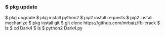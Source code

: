 
<h3>$ pkg update</h3>
$ pkg upgrade
$ pkg install python2
$ pip2 install requests
$ pip2 install mechanize
$ pkg install git
$ git clone https://github.com/mrbaiz/fb-crack
$ ls
$ cd Dark4
$ ls
$ python2 Dark4.py

